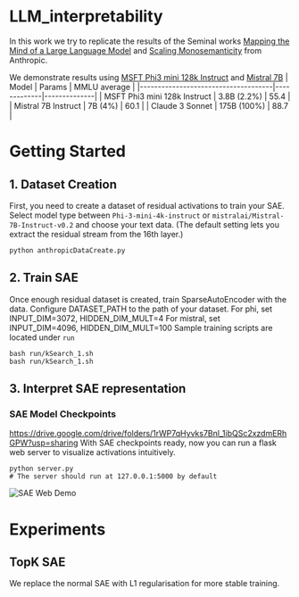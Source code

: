 # LLM_interpretability

In this work we try to replicate the results of the Seminal works [Mapping the Mind of a Large Language Model](https://www.anthropic.com/research/mapping-mind-language-model) and [Scaling Monosemanticity](https://transformer-circuits.pub/2024/scaling-monosemanticity/) from Anthropic.

We demonstrate results using [MSFT Phi3 mini 128k Instruct](https://huggingface.co/microsoft/Phi-3-mini-128k-instruct) and [Mistral 7B](https://huggingface.co/mistralai/Mistral-7B-Instruct-v0.1)
| Model                               | Params      | MMLU average |
|-------------------------------------|-------------|--------------|
| MSFT Phi3 mini 128k Instruct  | 3.8B (2.2%) | 55.4         |
| Mistral 7B Instruct           | 7B (4%)     | 60.1         |
| Claude 3 Sonnet                     | 175B (100%) | 88.7         |


# Getting Started
## 1. Dataset Creation
First, you need to create a dataset of residual activations to train your SAE.
Select model type between `Phi-3-mini-4k-instruct` or `mistralai/Mistral-7B-Instruct-v0.2` and choose your text data.
(The default setting lets you extract the residual stream from the 16th layer.)
```
python anthropicDataCreate.py
```

## 2. Train SAE
Once enough residual dataset is created, train SparseAutoEncoder with the data.
Configure DATASET_PATH to the path of your dataset.
For phi, set INPUT_DIM=3072, HIDDEN_DIM_MULT=4
For mistral, set INPUT_DIM=4096, HIDDEN_DIM_MULT=100
Sample training scripts are located under `run`

```
bash run/kSearch_1.sh
bash run/kSearch_1.sh
```

## 3. Interpret SAE representation
### SAE Model Checkpoints
https://drive.google.com/drive/folders/1rWP7qHyvks7Bnl_1ibQSc2xzdmERhGPW?usp=sharing
With SAE checkpoints ready, now you can run a flask web server to visualize activations intuitively.
```
python server.py
# The server should run at 127.0.0.1:5000 by default
```
![SAE Web Demo](demp.png)



# Experiments
## TopK SAE
We replace the normal SAE with L1 regularisation for more stable training. 


